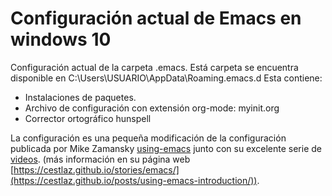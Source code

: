 # Configuración actual de Emacs en windows 10
Configuración actual de la carpeta .emacs. Está carpeta se encuentra disponible en C:\Users\USUARIO\AppData\Roaming\.emacs.d
Esta contiene:
- Instalaciones de paquetes.
- Archivo de configuración con extensión org-mode: myinit.org
- Corrector ortográfico hunspell

La configuración es una pequeña modificación de la configuración publicada por Mike Zamansky
[using-emacs](https://github.com/zamansky/using-emacs) junto con su excelente serie de [videos](https://www.youtube.com/watch?v=49kBWM3RQQ8&list=PL9KxKa8NpFxIcNQa9js7dQQIHc81b0-Xg). (más información en su página web [https://cestlaz.github.io/stories/emacs/](https://cestlaz.github.io/posts/using-emacs-introduction/)).
